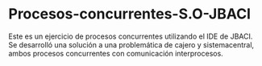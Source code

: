 # Procesos-concurrentes-S.O-JBACI
Este es un ejercicio de procesos concurrentes utilizando el IDE de JBACI. Se desarrolló una solución a una problemática de cajero y sistemacentral, ambos procesos concurrentes con comunicación interprocesos.
